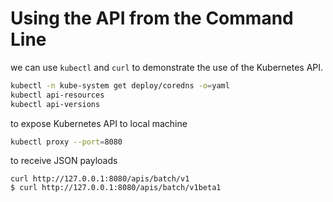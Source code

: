 # Using the API from the Command Line

we can use `kubectl` and `curl` to demonstrate the use of the Kubernetes API.

```bash
kubectl -n kube-system get deploy/coredns -o=yaml
kubectl api-resources
kubectl api-versions
```

to expose Kubernetes API to local machine

```bash
kubectl proxy --port=8080
```

to receive JSON payloads

```
curl http://127.0.0.1:8080/apis/batch/v1
$ curl http://127.0.0.1:8080/apis/batch/v1beta1
```

